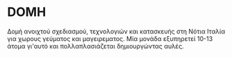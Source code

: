 # DOMH
Δομή ανοιχτού σχεδιασμού, τεχνολογιών και κατασκευής στη Νότια Ιταλία για χωρους γεύματος και μαγειρεματος. Μία μονάδα εξυπηρετεί 10-13 άτομα γι'αυτό και πολλαπλασιάζεται δημιουργώντας αυλές. 
